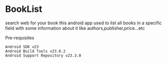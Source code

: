# BookList
search web for your book
this android app used to list all books in a specific field with some information about it like authors,publisher,price...etc

Pre-requisites

    Android SDK v23
    Android Build Tools v23.0.2
    Android Support Repository v23.3.0

